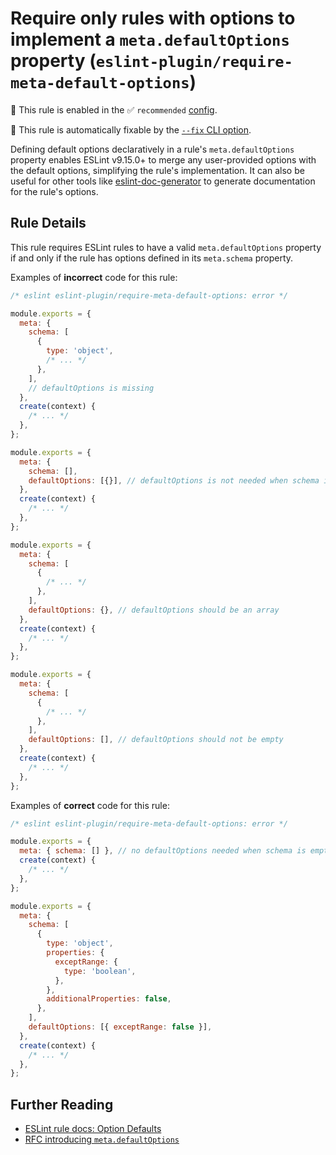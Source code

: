 # Require only rules with options to implement a `meta.defaultOptions` property (`eslint-plugin/require-meta-default-options`)

💼 This rule is enabled in the ✅ `recommended` [config](https://github.com/eslint-community/eslint-plugin-eslint-plugin#presets).

🔧 This rule is automatically fixable by the [`--fix` CLI option](https://eslint.org/docs/latest/user-guide/command-line-interface#--fix).

<!-- end auto-generated rule header -->

Defining default options declaratively in a rule's `meta.defaultOptions` property enables ESLint v9.15.0+ to merge any user-provided options with the default options, simplifying the rule's implementation. It can also be useful for other tools like [eslint-doc-generator](https://github.com/bmish/eslint-doc-generator) to generate documentation for the rule's options.

## Rule Details

This rule requires ESLint rules to have a valid `meta.defaultOptions` property if and only if the rule has options defined in its `meta.schema` property.

Examples of **incorrect** code for this rule:

```js
/* eslint eslint-plugin/require-meta-default-options: error */

module.exports = {
  meta: {
    schema: [
      {
        type: 'object',
        /* ... */
      },
    ],
    // defaultOptions is missing
  },
  create(context) {
    /* ... */
  },
};

module.exports = {
  meta: {
    schema: [],
    defaultOptions: [{}], // defaultOptions is not needed when schema is empty
  },
  create(context) {
    /* ... */
  },
};

module.exports = {
  meta: {
    schema: [
      {
        /* ... */
      },
    ],
    defaultOptions: {}, // defaultOptions should be an array
  },
  create(context) {
    /* ... */
  },
};

module.exports = {
  meta: {
    schema: [
      {
        /* ... */
      },
    ],
    defaultOptions: [], // defaultOptions should not be empty
  },
  create(context) {
    /* ... */
  },
};
```

Examples of **correct** code for this rule:

```js
/* eslint eslint-plugin/require-meta-default-options: error */

module.exports = {
  meta: { schema: [] }, // no defaultOptions needed when schema is empty
  create(context) {
    /* ... */
  },
};

module.exports = {
  meta: {
    schema: [
      {
        type: 'object',
        properties: {
          exceptRange: {
            type: 'boolean',
          },
        },
        additionalProperties: false,
      },
    ],
    defaultOptions: [{ exceptRange: false }],
  },
  create(context) {
    /* ... */
  },
};
```

## Further Reading

- [ESLint rule docs: Option Defaults](https://eslint.org/docs/latest/extend/custom-rules#option-defaults)
- [RFC introducing `meta.defaultOptions`](https://github.com/eslint/rfcs/blob/main/designs/2023-rule-options-defaults/README.md)
